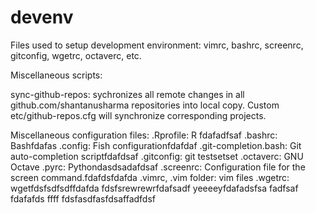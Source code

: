 devenv
=================

Files used to setup development environment: vimrc, bashrc, screenrc, gitconfig, wgetrc, octaverc, etc.

Miscellaneous scripts:

sync-github-repos: sychronizes all remote changes in all github.com/shantanusharma repositories into local copy. Custom etc/github-repos.cfg will synchronize corresponding projects.

Miscellaneous configuration files:
.Rprofile: R fdafadfsaf
.bashrc: Bashfdafas
.config: Fish configurationfdafdaf
.git-completion.bash: Git auto-completion scriptfdafdsaf
.gitconfig: git testsetset
.octaverc: GNU Octave 
.pyrc: Pythondasdsadafdsaf
.screenrc: Configuration file for the screen command.fdafdsfdafda
.vimrc, .vim folder: vim  files
.wgetrc: wgetfdsfsdfsdffdafda
fdsfsrewrewrfdafsadf
yeeeeyfdafadsfsa
fadfsaf
fdafafds
ffff
fdsfasdfasfdsaffadfdsf

